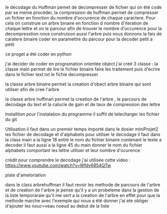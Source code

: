 le decodage du Huffman pemet de decompresser de fichier qui on été code par se meme procéder, la compression de huffman permet de compresser un fichier en 
fonction du nombre d'occurence de chaque caractere. Pour cela on construie un arbre binaire en fonction d nombre d'iteration de chaque lettre et on le parcour afin de trouver le nombre d'occurence 
pour la decompresstion nous construison aussi l'arbre puis nous donnons la fais de caratere binaire coder en paramettre du parcour pour la decoder petit a petit

ce proget a été coder en python

j'ai decider de coder en programation orientée object
j'ai créé 3 classe :
la classe main 
permet de lire le fichier binaire faire les traitement puis d'ecrire dans le fichier text.txt le fichie decompresser 

la classe arbre binaire 
permet la creation d'obect arbre binaire qui sont utiliser afin de cree l'arbre 

la classe arbre huffman 
permet la creation de l'arbre , le parcours de decodage du text et la calucle de gain et de taux de compression des lettre 

Installtion 
pour l'instalation du programme il suffit de telecharger les fichier du git 

Utilisation 
il faut dans un premeir temps importé dans le dosier miniProjet2 les fichier de decodage et d'alphabets
pour utiliser le decodage il faut dans la class main a la ligne 18 entré le nom du fichier binaire contenant le texte a decoder 
il faut aussi a la ligne 45 du main donner le nom du fichier alphabets comportant les lettre utiliser et leur nombre d'ocurence 

crédit 
pour comprendre le decodage j'ai utilisée cette video : https://www.youtube.com/watch?v=Wfdv6854QTw

piste d'ameloriation 

dans le class arbrehuffman 
il faut revoir les methode de parcours de l'arbre et de creation de l'arbre je pense qu'il y a un probeleme dans la gestion de la liste temporaraie qu'il me sert a la creation de l'arbre 
en effet pour que la methode marche avec l'exemple qui nous a été donner j'ai ete obliger d'ajouter les nouc=veau noeud au debut de la liste 

